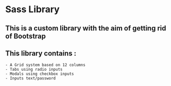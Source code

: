 # Sass Library

## This is a custom library with the aim of getting rid of Bootstrap

## This library contains : 

	- A Grid system based on 12 columns
	- Tabs using radio inputs 
	- Modals using checkbox inputs
	- Inputs text/password 

